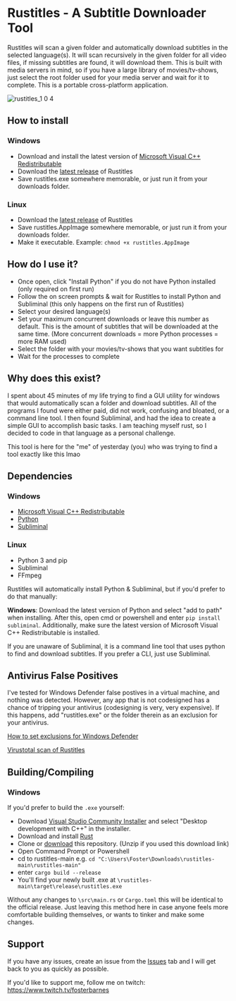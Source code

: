 # Rustitles - A Subtitle Downloader Tool

Rustitles will scan a given folder and automatically download subtitles in the selected language(s). It will scan recursively in the given folder for all video files, if missing subtitles are found, it will download them. This is built with media servers in mind, so if you have a large library of movies/tv-shows, just select the root folder used for your media server and wait for it to complete. This is a portable cross-platform application.

![rustitles_1 0 4](https://github.com/user-attachments/assets/744f8c4c-34eb-4db1-9dba-80ae22fb325d)

## How to install

### Windows
- Download and install the latest version of [Microsoft Visual C++ Redistributable](https://aka.ms/vs/17/release/vc_redist.x64.exe)
- Download the [latest release](https://github.com/fosterbarnes/rustitles/releases/download/v2.0.0/rustitles.exe) of Rustitles
- Save rustitles.exe somewhere memorable, or just run it from your downloads folder.

### Linux
- Download the [latest release](https://github.com/fosterbarnes/rustitles/releases/download/v2.0.0/rustitles.AppImage) of Rustitles
- Save rustitles.AppImage somewhere memorable, or just run it from your downloads folder.
- Make it executable. Example: `chmod +x rustitles.AppImage`

## How do I use it?

- Once open, click "Install Python" if you do not have Python installed (only required on first run)
- Follow the on screen prompts & wait for Rustitles to install Python and Subliminal (this only happens on the first run of Rustitles)
- Select your desired language(s)
- Set your maximum concurrent downloads or leave this number as default. This is the amount of subtitles that will be downloaded at the same time. (More concurrent downloads = more Python processes = more RAM used)
- Select the folder with your movies/tv-shows that you want subtitles for
- Wait for the processes to complete

## Why does this exist?

I spent about 45 minutes of my life trying to find a GUI utility for windows that would automatically scan a folder and download subtitles. All of the programs I found were either paid, did not work, confusing and bloated, or a command line tool. I then found Subliminal, and had the idea to create a simple GUI to accomplish basic tasks. I am teaching myself rust, so I decided to code in that language as a personal challenge.

This tool is here for the "me" of yesterday (you) who was trying to find a tool exactly like this lmao

## Dependencies

### Windows
- [Microsoft Visual C++ Redistributable](https://aka.ms/vs/17/release/vc_redist.x64.exe)
- [Python](https://www.python.org/downloads/)
- [Subliminal](https://github.com/Diaoul/subliminal)

### Linux
- Python 3 and pip
- Subliminal
- FFmpeg

Rustitles will automatically install Python & Subliminal, but if you'd prefer to do that manually:

**Windows**: Download the latest version of Python and select "add to path" when installing. After this, open cmd or powershell and enter `pip install subliminal`. Additionally, make sure the latest version of Microsoft Visual C++ Redistributable is installed.

If you are unaware of Subliminal, it is a command line tool that uses python to find and download subtitles. If you prefer a CLI, just use Subliminal.

## Antivirus False Positives

I've tested for Windows Defender false postives in a virtual machine, and nothing was detected. However, any app that is not codesigned has a chance of tripping your antivirus (codesigning is very, very expensive). If this happens, add "rustitles.exe" or the folder therein as an exclusion for your antivirus. 

[How to set exclusions for Windows Defender](https://www.elevenforum.com/t/add-or-remove-exclusions-for-microsoft-defender-antivirus-in-windows-11.8797/#One)

[Virustotal scan of Rustitles](https://www.virustotal.com/gui/file/cc05fb32c293f71eeb30d898000add1a51e5e1a9d2c5fa94b119bba32c1fecf2?nocache=1)

## Building/Compiling

### Windows
If you'd prefer to build the `.exe` yourself: 
- Download [Visual Studio Community Installer](https://visualstudio.microsoft.com/downloads/) and select "Desktop development with C++" in the installer.
- Download and install [Rust](https://www.rust-lang.org/tools/install)
- Clone or [download](https://github.com/fosterbarnes/rustitles/archive/refs/heads/main.zip) this repository. (Unzip if you used this download link)
- Open Command Prompt or Powershell
- cd to rustitles-main e.g. ```cd "C:\Users\Foster\Downloads\rustitles-main\rustitles-main"```
- enter ```cargo build --release```
- You'll find your newly built .exe at `\rustitles-main\target\release\rustitles.exe`

Without any changes to `\src\main.rs` or `Cargo.toml` this will be identical to the official release. Just leaving this method here in case anyone feels more comfortable building themselves, or wants to tinker and make some changes.

## Support

If you have any issues, create an issue from the [Issues](https://github.com/fosterbarnes/rustitles/issues) tab and I will get back to you as quickly as possible.

If you'd like to support me, follow me on twitch:
https://www.twitch.tv/fosterbarnes
